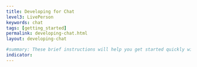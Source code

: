 ```yaml
---
title: Developing for Chat
level3: LivePerson
keywords: chat
tags: [getting_started]
permalink: developing-chat.html
layout: developing-chat

#summary: These brief instructions will help you get started quickly with the theme. The other topics in this help provide additional information and detail about working with other aspects of this theme and Jekyll.
indicator:
---
```

